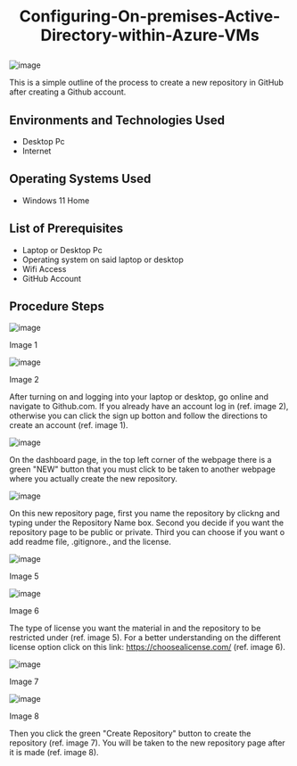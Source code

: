 # <p align="center">Configuring-On-premises-Active-Directory-within-Azure-VMs
![image](https://github.com/user-attachments/assets/8d4e5e12-f50f-4daa-82c4-b80d7ad043dc)


This is a simple outline of the process to create a new repository in GitHub after creating a Github account.<br />


<h2>Environments and Technologies Used</h2>

- Desktop Pc
- Internet 

<h2>Operating Systems Used </h2>

- Windows 11 Home</b>

<h2>List of Prerequisites</h2>

- Laptop or Desktop Pc                                                                                                                                 
- Operating system on said laptop or desktop
- Wifi Access
- GitHub Account

<h2>Procedure Steps</h2>


![image](https://github.com/user-attachments/assets/0b0fbb28-389f-4e9f-9818-27f888a2b9b4)

<p>Image 1
</p>

![image](https://github.com/user-attachments/assets/d16e6242-23b8-49ff-b9c4-ea6c12eb4c4d)

<p>Image 2
</p>

After turning on and logging into your laptop or desktop, go online and navigate to Github.com. If you already have an account log in (ref. image 2), otherwise you can click the sign up botton and follow the directions to create an account (ref. image 1).


![image](https://github.com/user-attachments/assets/7ad3966a-1c95-46c7-b17a-e115f25d61da)


On the dashboard page, in the top left corner of the webpage there is a green "NEW" button that you must click to be taken to another webpage where you actually create the new repository.


![image](https://github.com/user-attachments/assets/2ea9ac3a-5f9a-4ad1-95c8-a57b5965c215)


On this new repository page, first you name the repository by clickng and typing under the Repository Name box. 
  Second you decide if you want the repository page to be public or private.
  Third you can choose if you want o add readme file, .gitignore., and the license.


![image](https://github.com/user-attachments/assets/fca92535-0058-454c-9761-cdaac486d652)

<p>Image 5
</p>

![image](https://github.com/user-attachments/assets/fc151d57-5615-4cba-abfa-42a68cf720b2)

<p>Image 6
</p>

The type of license you want the material in and the repository to be restricted under (ref. image 5). For a better understanding  on the different license option click on this link:
  https://choosealicense.com/ (ref. image 6). 


![image](https://github.com/user-attachments/assets/47bb07cf-5173-4653-a0a0-9b63c310538f)

<p>Image 7
</p>

![image](https://github.com/user-attachments/assets/cc551a57-1f0c-4dfd-8a19-3d3c1f5455d3)

<p>Image 8
</p>

Then you click the green "Create Repository" button to create the repository (ref. image 7). You will be taken to the new repository page after it is made (ref. image 8).
